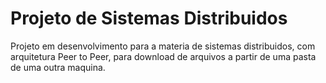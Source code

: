 <h1>Projeto de Sistemas Distribuidos</h1>
<p>Projeto em desenvolvimento para a materia de sistemas distribuidos, com arquitetura Peer to Peer, para download de arquivos a partir de uma pasta de uma outra maquina.</p>
